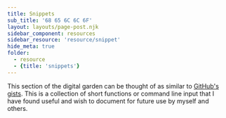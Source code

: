 ```yaml
---
title: Snippets
sub_title: '68 65 6C 6C 6F'
layout: layouts/page-post.njk
sidebar_component: resources
sidebar_resource: 'resource/snippet'
hide_meta: true
folder: 
  - resource
  - {title: 'snippets'}
---
```


This section of the digital garden can be thought of as similar to [GitHub's gists](https://gist.github.com/). This is a collection of short functions or command line input that I have found useful and wish to document for future use by myself and others.
